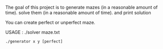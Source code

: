 The goal of this project is to generate mazes (in a reasonable amount of time). solve them (in a reasonable amount of time). and print solution

You can create perfect or unperfect maze.

USAGE :
    ./solver maze.txt
    
    ./generator x y [perfect]
